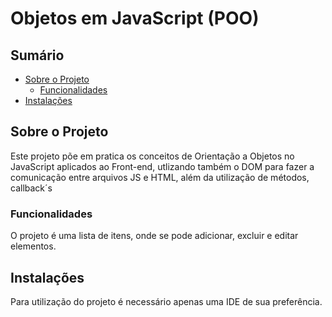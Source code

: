 # Objetos em JavaScript (POO)


## Sumário

- [Sobre o Projeto](#sobre-o-projeto)
  - [Funcionalidades](#funcionalidades)
- [Instalações](#instalacao)

## Sobre o Projeto

Este projeto põe em pratica os conceitos de Orientação a Objetos no JavaScript aplicados ao Front-end, utlizando também o DOM para fazer a comunicação entre arquivos JS e HTML, além da utilização de métodos, callback´s


### Funcionalidades

O projeto é uma lista de itens, onde se pode adicionar, excluir e editar elementos.

## Instalações

Para utilização do projeto é necessário apenas uma IDE de sua preferência.




